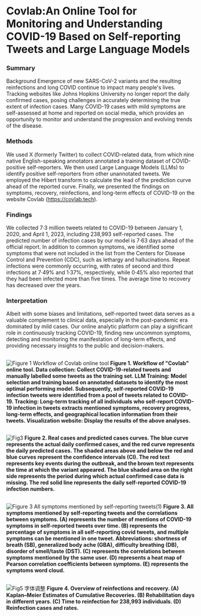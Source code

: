 # Covlab:An Online Tool for Monitoring and Understanding COVID-19 Based on Self-reporting Tweets and Large Language Models
### Summary
Background Emergence of new SARS-CoV-2 variants and the resulting reinfections and long COVID continue to impact many people's lives. Tracking websites like Johns Hopkins University no longer report the daily confirmed cases, posing challenges in accurately determining the true extent of infection cases. Many COVID-19 cases with mild symptoms are self-assessed at home and reported on social media, which provides an opportunity to monitor and understand the progression and evolving trends of the disease.

### Methods 
We used X (formerly Twitter) to collect COVID-related data, from which nine native English-speaking annotators annotated a training dataset of COVID-positive self-reporters. We then used Large Language Models (LLMs) to identify positive self-reporters from other unannotated tweets. We employed the Hibert transform to calculate the lead of the prediction curve ahead of the reported curve. Finally, we presented the findings on symptoms, recovery, reinfections, and long-term effects of COVID-19 on the website Covlab (https://covlab.tech).

### Findings 
We collected 7·3 million tweets related to COVID-19 between January 1, 2020, and April 1, 2023, including 238,993 self-reported cases. The predicted number of infection cases by our model is 7·63 days ahead of the official report. In addition to common symptoms, we identified some symptoms that were not included in the list from the Centers for Disease Control and Prevention (CDC), such as lethargy and hallucinations. Repeat infections were commonly occurring, with rates of second and third infections at 7·49% and 1·37%, respectively, while 0·45% also reported that they had been infected more than five times. The average time to recovery has decreased over the years.

### Interpretation 
Albeit with some biases and limitations, self-reported tweet data serves as a valuable complement to clinical data, especially in the post-pandemic era dominated by mild cases. Our online analytic platform can play a significant role in continuously tracking COVID-19, finding new uncommon symptoms, detecting and monitoring the manifestation of long-term effects, and providing necessary insights to the public and decision-makers.
##
![Figure 1  Workflow of Covlab online tool](https://github.com/orangeshushu/Covlab/assets/8640422/0e2a9589-9d24-40ba-9016-ad5baa3876ee)
**Figure 1. Workflow of "Covlab" online tool. Data collection: Collect COVID-19-related tweets and manually labelled some tweets as the training set. LLM Training: Model selection and training based on annotated datasets to identify the most optimal performing model. Subsequently, self-reported COVID-19 infection tweets were identified from a pool of tweets related to COVID-19. Tracking: Long-term tracking of all individuals who self-report COVID-19 infection in tweets extracts mentioned symptoms, recovery progress, long-term effects, and geographical location information from their tweets. Visualization website: Display the results of the above analyses.**
##
![Fig3](https://github.com/orangeshushu/Covlab/assets/8640422/e33e551c-73c3-4408-b609-bf12fcc12168)
**Figure 2. Real cases and predicted cases curves. The blue curve represents the actual daily confirmed cases, and the red curve represents the daily predicted cases. The shaded areas above and below the red and blue curves represent the confidence intervals (CI). The red text represents key events during the outbreak, and the brown text represents the time at which the variant appeared. The blue shaded area on the right side represents the period during which actual confirmed case data is missing. The red solid line represents the daily self-reported COVID-19 infection numbers.**
##
![Figure 3  All symptoms mentioned by self-reporting tweets(1)](https://github.com/orangeshushu/Covlab/assets/8640422/48d6e9b3-6c92-4c99-91b9-d31b97adc747)
**Figure 3. All symptoms mentioned by self-reporting tweets and the correlations between symptoms. (A) represents the number of mentions of COVID-19 symptoms in self-reported tweets over time. (B) represents the percentage of symptoms in all self-reporting covid tweets, and multiple symptoms can be mentioned in one tweet. Abbreviations: shortness of breath (SB), generalized body ache (GBA), difficulty breathing (DB), disorder of smell/taste (DST). (C) represents the correlations between symptoms mentioned by the same user. (D) represents a heat map of Pearson correlation coefficients between symptoms. (E) represents the symptoms word cloud.**
##
![Fig5 字体调整](https://github.com/orangeshushu/Covlab/assets/8640422/8b29ea0b-4bae-43f3-9cce-6fd2b832e8b0)
**Figure 4. Overview of reinfections and recovery. (A) Kaplan–Meier Estimates of Cumulative Recoveries. (B) Rehabilitation days in different years. (C) Time to reinfection for 238,993 individuals. (D) Reinfection cases and rates.**
